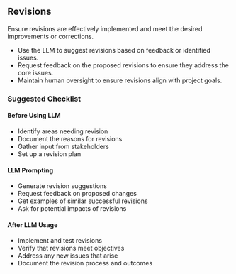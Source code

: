 ## Revisions
Ensure revisions are effectively implemented and meet the desired improvements or corrections.

- Use the LLM to suggest revisions based on feedback or identified issues.
- Request feedback on the proposed revisions to ensure they address the core issues.
- Maintain human oversight to ensure revisions align with project goals.

### Suggested Checklist

#### Before Using LLM
- Identify areas needing revision
- Document the reasons for revisions
- Gather input from stakeholders
- Set up a revision plan

#### LLM Prompting
  - Generate revision suggestions
  - Request feedback on proposed changes
  - Get examples of similar successful revisions
  - Ask for potential impacts of revisions

#### After LLM Usage
- Implement and test revisions
- Verify that revisions meet objectives
- Address any new issues that arise
- Document the revision process and outcomes

